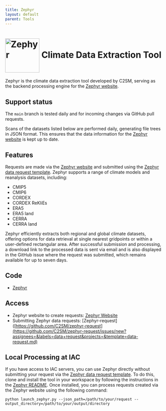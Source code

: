 ```yaml
---
title: Zephyr
layout: default
parent: Tools
---
```


# <img src="https://polybox.ethz.ch/index.php/s/Na2CeLPTzhtmh1T/download" width="110" valign="middle" alt="Zephyr"/>  Climate Data Extraction Tool

Zephyr is the climate data extraction tool developed by C2SM, serving as the backend processing engine for the [Zephyr website](https://zephyr.ethz.ch).

## Support status

The `main` branch is tested daily and for incoming changes via GitHub pull requests.

Scans of the datasets listed below are performed daily, generating file trees in JSON format. This ensures that the data information for the [Zephyr website](https://zephyr.ethz.ch) is kept up to date.

## Features

Requests are made via the [Zephyr website](https://zephyr.ethz.ch) and submitted using the [Zephyr data request template](https://github.com/C2SM/zephyr-request/issues/new/choose). Zephyr supports a range of climate models and reanalysis datasets, including:

- CMIP5
- CMIP6
- CORDEX
- CORDEX ReKliEs
- ERA5
- ERA5 land
- CERRA
- CERRA land

Zephyr efficiently extracts both regional and global climate datasets, offering options for data retrieval at single nearest gridpoints or within a user-defined rectangular area. After successful submission and processing, a download link to the processed data is sent via email and is also displayed in the GitHub issue where the request was submitted, which remains available for up to seven days.

## Code

* [Zephyr](https://github.com/C2SM/zephyr/tree/main)

## Access

* Zephyr website to create requests: [Zephyr Website](https://zephyr.ethz.ch)
* Submitting Zephyr data requests: [Zephyr-request]([https://github.com/C2SM/zephyr-request](https://github.com/C2SM/zephyr-request/issues/new?assignees=&labels=data+request&projects=&template=data-request.md)

## Local Processing at IAC

If you have access to IAC servers, you can use Zephyr directly without submitting your request via the [Zephyr data request template](https://github.com/C2SM/zephyr-request/issues/new/choose). To do this, clone and install the tool in your workspace by following the instructions in the [Zephyr README](https://github.com/C2SM/zephyr/tree/main). Once installed, you can process requests created via the Zephyr website using the following command:

```shell
python launch_zephyr.py --json_path=/path/to/your/request --output_directory=/path/to/your/output/directory
```
